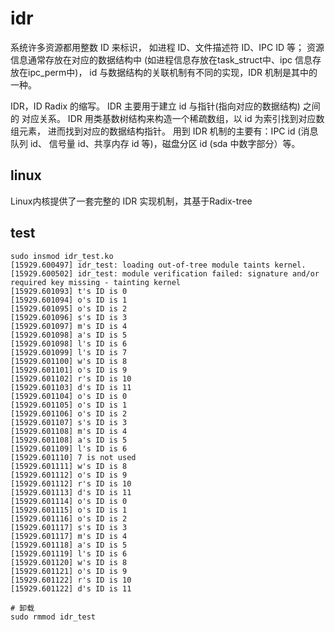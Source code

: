 # idr

系统许多资源都用整数 ID 来标识，
如进程 ID、文件描述符 ID、IPC ID 等；
资源信息通常存放在对应的数据结构中 (如进程信息存放在task_struct中、ipc 信息存放在ipc_perm中)，
id 与数据结构的关联机制有不同的实现，IDR 机制是其中的一种。

IDR，ID Radix 的缩写。
IDR 主要用于建立 id 与指针(指向对应的数据结构) 之间的 对应关系。
IDR 用类基数树结构来构造一个稀疏数组，以 id 为索引找到对应数组元素， 进而找到对应的数据结构指针。
用到 IDR 机制的主要有：IPC id (消息队列 id、 信号量 id、共享内存 id 等)，磁盘分区 id (sda 中数字部分）等。

## linux
Linux内核提供了一套完整的 IDR 实现机制，其基于Radix-tree

## test
```shell
sudo insmod idr_test.ko
[15929.600497] idr_test: loading out-of-tree module taints kernel.
[15929.600502] idr_test: module verification failed: signature and/or required key missing - tainting kernel
[15929.601093] t's ID is 0
[15929.601094] o's ID is 1
[15929.601095] o's ID is 2
[15929.601096] s's ID is 3
[15929.601097] m's ID is 4
[15929.601098] a's ID is 5
[15929.601098] l's ID is 6
[15929.601099] l's ID is 7
[15929.601100] w's ID is 8
[15929.601101] o's ID is 9
[15929.601102] r's ID is 10
[15929.601103] d's ID is 11
[15929.601104] o's ID is 0
[15929.601105] o's ID is 1
[15929.601106] o's ID is 2
[15929.601107] s's ID is 3
[15929.601108] m's ID is 4
[15929.601108] a's ID is 5
[15929.601109] l's ID is 6
[15929.601110] 7 is not used
[15929.601111] w's ID is 8
[15929.601112] o's ID is 9
[15929.601112] r's ID is 10
[15929.601113] d's ID is 11
[15929.601114] o's ID is 0
[15929.601115] o's ID is 1
[15929.601116] o's ID is 2
[15929.601117] s's ID is 3
[15929.601117] m's ID is 4
[15929.601118] a's ID is 5
[15929.601119] l's ID is 6
[15929.601120] w's ID is 8
[15929.601121] o's ID is 9
[15929.601122] r's ID is 10
[15929.601122] d's ID is 11

# 卸载
sudo rmmod idr_test
```


